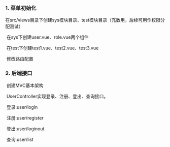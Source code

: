 ### 1. 菜单初始化

​	在src/views目录下创建sys模块目录、test模块目录（充数用，后续可用作权限分配测试）



​	在sys下创建user.vue、role.vue两个组件



​	在test下创建test1.vue、test2.vue、test3.vue



​	修改路由配置

### 2. 后端接口

​	创建MVC基本架构

​	UserController实现登录、注册、登出、查询接口。

​	登录:user/login

​	注册:user/register

​	登出:user/loginout

​	查询:user/list